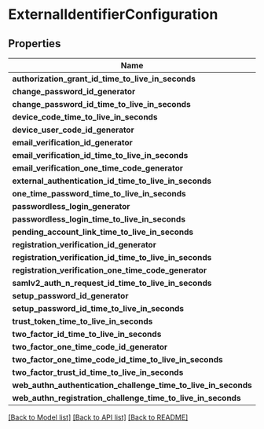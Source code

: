 # ExternalIdentifierConfiguration

## Properties

Name | Type | Description | Notes
------------ | ------------- | ------------- | -------------
**authorization_grant_id_time_to_live_in_seconds** | Option<**i32**> |  | [optional]
**change_password_id_generator** | Option<[**crate::models::SecureGeneratorConfiguration**](SecureGeneratorConfiguration.md)> |  | [optional]
**change_password_id_time_to_live_in_seconds** | Option<**i32**> |  | [optional]
**device_code_time_to_live_in_seconds** | Option<**i32**> |  | [optional]
**device_user_code_id_generator** | Option<[**crate::models::SecureGeneratorConfiguration**](SecureGeneratorConfiguration.md)> |  | [optional]
**email_verification_id_generator** | Option<[**crate::models::SecureGeneratorConfiguration**](SecureGeneratorConfiguration.md)> |  | [optional]
**email_verification_id_time_to_live_in_seconds** | Option<**i32**> |  | [optional]
**email_verification_one_time_code_generator** | Option<[**crate::models::SecureGeneratorConfiguration**](SecureGeneratorConfiguration.md)> |  | [optional]
**external_authentication_id_time_to_live_in_seconds** | Option<**i32**> |  | [optional]
**one_time_password_time_to_live_in_seconds** | Option<**i32**> |  | [optional]
**passwordless_login_generator** | Option<[**crate::models::SecureGeneratorConfiguration**](SecureGeneratorConfiguration.md)> |  | [optional]
**passwordless_login_time_to_live_in_seconds** | Option<**i32**> |  | [optional]
**pending_account_link_time_to_live_in_seconds** | Option<**i32**> |  | [optional]
**registration_verification_id_generator** | Option<[**crate::models::SecureGeneratorConfiguration**](SecureGeneratorConfiguration.md)> |  | [optional]
**registration_verification_id_time_to_live_in_seconds** | Option<**i32**> |  | [optional]
**registration_verification_one_time_code_generator** | Option<[**crate::models::SecureGeneratorConfiguration**](SecureGeneratorConfiguration.md)> |  | [optional]
**samlv2_auth_n_request_id_time_to_live_in_seconds** | Option<**i32**> |  | [optional]
**setup_password_id_generator** | Option<[**crate::models::SecureGeneratorConfiguration**](SecureGeneratorConfiguration.md)> |  | [optional]
**setup_password_id_time_to_live_in_seconds** | Option<**i32**> |  | [optional]
**trust_token_time_to_live_in_seconds** | Option<**i32**> |  | [optional]
**two_factor_id_time_to_live_in_seconds** | Option<**i32**> |  | [optional]
**two_factor_one_time_code_id_generator** | Option<[**crate::models::SecureGeneratorConfiguration**](SecureGeneratorConfiguration.md)> |  | [optional]
**two_factor_one_time_code_id_time_to_live_in_seconds** | Option<**i32**> |  | [optional]
**two_factor_trust_id_time_to_live_in_seconds** | Option<**i32**> |  | [optional]
**web_authn_authentication_challenge_time_to_live_in_seconds** | Option<**i32**> |  | [optional]
**web_authn_registration_challenge_time_to_live_in_seconds** | Option<**i32**> |  | [optional]

[[Back to Model list]](../README.md#documentation-for-models) [[Back to API list]](../README.md#documentation-for-api-endpoints) [[Back to README]](../README.md)


